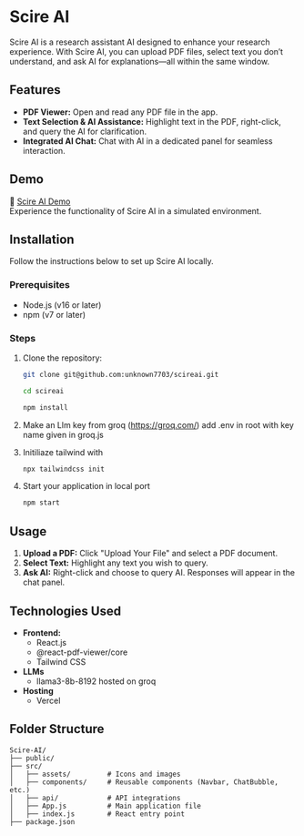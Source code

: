 # Scire AI

Scire AI is a research assistant AI designed to enhance your research experience. With Scire AI, you can upload PDF files, select text you don’t understand, and ask AI for explanations—all within the same window.

## Features

- **PDF Viewer:** Open and read any PDF file in the app.
- **Text Selection & AI Assistance:** Highlight text in the PDF, right-click, and query the AI for clarification.
- **Integrated AI Chat:** Chat with AI in a dedicated panel for seamless interaction.

## Demo

🔗 [Scire AI Demo](https://scireai.vercel.app/)  
Experience the functionality of Scire AI in a simulated environment.

## Installation

Follow the instructions below to set up Scire AI locally.

### Prerequisites

- Node.js (v16 or later)
- npm (v7 or later)

### Steps

1. Clone the repository:
   ```bash
   git clone git@github.com:unknown7703/scireai.git
   ```
   ```bash
   cd scireai
   ```
   ```bash
   npm install
   ```
2. Make an Llm key from groq (https://groq.com/) add .env in root with key name given in groq.js

3. Initiliaze tailwind with
   ```bash
   npx tailwindcss init
   ```

4. Start your application in local port

   ```bash
   npm start
   ```



## Usage
1. **Upload a PDF:** Click "Upload Your File" and select a PDF document.
2. **Select Text:** Highlight any text you wish to query.
3. **Ask AI:** Right-click and choose to query AI. Responses will appear in the chat panel.

## Technologies Used

- **Frontend:**
  - React.js
  - @react-pdf-viewer/core
  - Tailwind CSS
- **LLMs**
  - llama3-8b-8192 hosted on groq
- **Hosting**
  - Vercel

## Folder Structure

    Scire-AI/
    ├── public/
    ├── src/
    │   ├── assets/         # Icons and images
    │   ├── components/     # Reusable components (Navbar, ChatBubble, etc.)
    │   ├── api/            # API integrations
    │   ├── App.js          # Main application file
    │   ├── index.js        # React entry point
    ├── package.json


